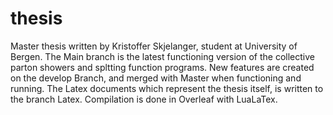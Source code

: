 # thesis
Master thesis written by Kristoffer Skjelanger, student at University of Bergen.
The Main branch is the latest functioning version of the collective parton showers and spltting function programs.
New features are created on the develop Branch, and merged with Master when functioning and running. 
The Latex documents which represent the thesis itself, is written to the branch Latex. Compilation is done in Overleaf with LuaLaTex. 

